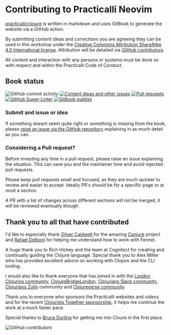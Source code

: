 # Contributing to Practicalli Neovim

[practicalli/clojure](https://github.com/practicalli/neovim/) is written in markdown and uses GitBook to generate the website via a GitHub action.

By submitting content ideas and corrections you are agreeing they can be used in this workshop under the [Creative Commons Attribution ShareAlike 4.0 International license](https://creativecommons.org/licenses/by-sa/4.0/).  Attribution will be detailed via [GitHub contributors](https://github.com/practicalli/clojure/graphs/contributors).

All content and interaction with any persons or systems must be done so with respect and within the Practicalli Code of Conduct.


## Book status
![GitHub commit activity](https://img.shields.io/github/commit-activity/m/practicalli/neovim?style=for-the-badge) [![Content ideas and other issues](https://img.shields.io/github/issues/practicalli/neovim?label=content%20ideas%20and%20issues&logoColor=green&style=for-the-badge)](https://github.com/practicalli/clojure/issues) [![Pull requests](https://img.shields.io/github/issues-pr/practicalli/neovim?style=for-the-badge)](https://github.com/practicalli/clojure/pulls) [![GitHub Super-Linter](https://github.com/practicalli/clojure-content/workflows/Lint%20Code%20Base/badge.svg)](https://github.com/marketplace/actions/super-linter) [![GitBook publish](https://github.com/practicalli/clojure/actions/workflows/publish-website.yaml/badge.svg)](https://github.com/practicalli/clojure/actions/workflows/publish-website.yaml)


### Submit and issue or idea

If something doesnt seem quite right or something is missing from the book, please [raise an issue via the GitHub repository](https://github.com/practicalli/clojure/issues) explaining in as much detail as you can.

### Considering a Pull request?

Before investing any time in a pull request, please raise an issue explaining the situation.  This can save you and the maintainer time and avoid rejected pull requests.

Please keep pull requests small and focused, as they are much quicker to review and easier to accept.  Ideally PR's should be for a specific page or at most a section.

A PR with a list of changes across different sections will not be merged, it will be reviewed eventually though.


<!-- TODO:  Add GitHub issue templates, similar to those on practicalli/blog-content -->

## Thank you to all that have contributed

I'd like to especially thank [Oliver Caldwell ](https://github.com/olical) for the amazing [Conjure](https://github.com/Olical/conjure) project and [Rafael Delboni](https://github.com/rafaeldelboni) for helping me understand how to work with Fennel.

A huge thank you to Rich Hickey and the team at Cognitect for creating and continually guiding the Clojure language.  Special thank you to Alex Miller who has provided excellent advice on working with Clojure and the CLI tooling.

I would also like to thank everyone that has joined in with the [London Clojurins community](https://www.meetup.com/London-Clojurians/), [ClojureBridgeLondon](https://clojurebridgelondon.github.io/), [Clojurians Slack community](http://clojurians.net/), [Clojurians Zulip](https://clojurians.zulipchat.com/) community and [Clojureverse community](https://clojureverse.org/).

Thank you to everyone who sponsors the Practicalli websites and videos and for the recent [Clojurists Together sponsorship](https://www.clojuriststogether.org/), it helps me continue the work at a much faster pace.

Special thanks to [Bruce Durling](https://twitter.com/otfrom) for getting me into Cloure in the first place.

![GitHub contributors](https://img.shields.io/github/contributors/practicalli/neovim?style=for-the-badge&label=github%20contributors)
